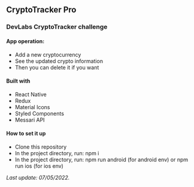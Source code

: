 ## CryptoTracker Pro

### DevLabs CryptoTracker challenge

#### App operation:
- Add a new cryptocurrency
- See the updated crypto information
- Then you can delete it if you want

#### Built with
- React Native
- Redux
- Material Icons
- Styled Components
- Messari API

#### How to set it up
- Clone this repository
- In the project directory, run: npm i
- In the project directory, run: npm run android (for android env) or npm run ios (for ios env)

_Last update: 07/05/2022._
